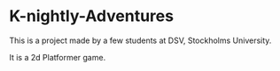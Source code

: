 # K-nightly-Adventures


This is a project made by a few students at DSV, Stockholms University.

It is a 2d Platformer game.
